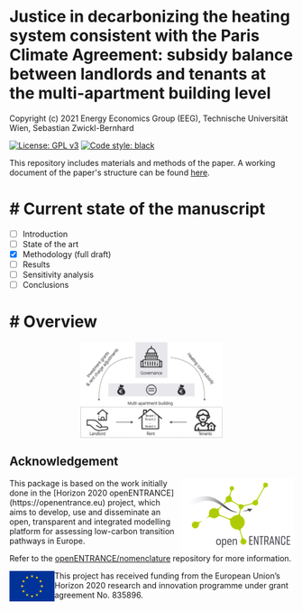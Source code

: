 # Justice in decarbonizing the heating system consistent with the Paris Climate Agreement: subsidy balance between landlords and tenants at the multi-apartment building level

Copyright (c) 2021 Energy Economics Group (EEG), Technische Universität Wien, Sebastian Zwickl-Bernhard

[![License: GPL v3](https://img.shields.io/badge/License-GPLv3-blue.svg)](https://www.gnu.org/licenses/gpl-3.0)
[![Code style: black](https://img.shields.io/badge/code%20style-black-000000.svg)](https://github.com/psf/black)

This repository includes materials and methods of the paper. A working document of the paper's structure can be found [here](working-documents/Structure-of-the-paper.docx).

# # Current state of the manuscript 
- [ ] Introduction
- [ ] State of the art
- [x] Methodology (full draft)
- [ ] Results
- [ ] Sensitivity analysis
- [ ] Conclusions

# # Overview

<p align="center" width="100%">
	<img src="./_static//Sketch.jpg" width=50% height=50% align="center" alt="Sketch" />
</p>

## Acknowledgement

<img src="./_static/open_entrance-logo.png" width="202" height="129" align="right" alt="openENTRANCE logo" />
This package is based on the work initially done in the
[Horizon 2020 openENTRANCE](https://openentrance.eu) project, which aims to  develop,
use and disseminate an open, transparent and integrated  modelling platform
for assessing low-carbon transition pathways in Europe.

Refer to the [openENTRANCE/nomenclature](https://github.com/openENTRANCE/nomenclature)
repository for more information.

<img src="./_static/EU-logo-300x201.jpg" width="80" height="54" align="left" alt="EU logo" />
This project has received funding from the European Union’s Horizon 2020 research
and innovation programme under grant agreement No. 835896.
